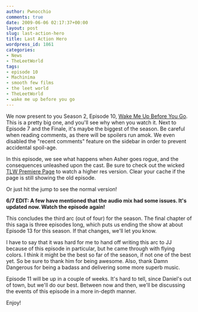 ```yaml
---
author: Pwnocchio
comments: true
date: 2009-06-06 02:17:37+00:00
layout: post
slug: last-action-hero
title: Last Action Hero
wordpress_id: 1861
categories:
- News
- TheLeetWorld
tags:
- episode 10
- Machinima
- smooth few films
- the leet world
- TheLeetWorld
- wake me up before you go
---
```


We now present to you Season 2, Episode 10, [Wake Me Up Before You Go](http://smoothfewfilms.com/2009/06/05/wake-me-up-before-you-go/). This is a pretty big one, and you'll see why when you watch it. Next to Episode 7 and the Finale, it's maybe the biggest of the season. Be careful when reading comments, as there will be spoilers run amok. We even disabled the "recent comments" feature on the sidebar in order to prevent accidental spoil-age.

In this episode, we see what happens when Asher goes rogue, and the consequences unleashed upon the cast. Be sure to check out the wicked [TLW Premiere Page](http://www.smoothfewfilms.com/premiere/) to watch a higher res version. Clear your cache if the page is still showing the old episode.

Or just hit the jump to see the normal version!

**6/7 EDIT: A few have mentioned that the audio mix had some issues. It's updated now. Watch the episode again!**
<!-- more -->



This concludes the third arc (out of four) for the season. The final chapter of this saga is three episodes long, which puts us ending the show at about Episode 13 for this season. If that changes, we'll let you know.

I have to say that it was hard for me to hand off writing this arc to JJ because of this episode in particular, but he came through with flying colors. I think it might be the best so far of the season, if not one of the best yet. So be sure to thank him for being awesome. Also, thank Damn Dangerous for being a badass and delivering some more superb music. 

Episode 11 will be up in a couple of weeks. It's hard to tell, since Daniel's out of town, but we'll do our best. Between now and then, we'll be discussing the events of this episode in a more in-depth manner.

Enjoy!
